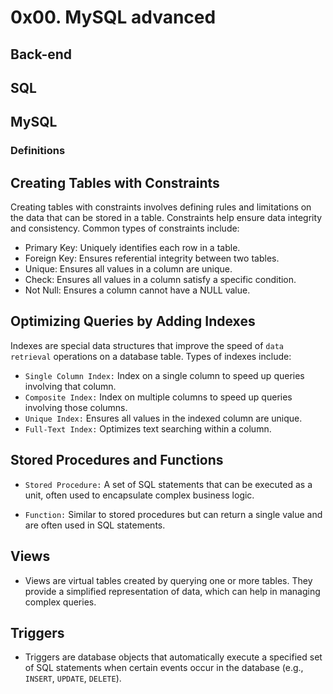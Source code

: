 # 0x00. MySQL advanced

## Back-end

## SQL

## MySQL

### Definitions

## Creating Tables with Constraints

Creating tables with constraints involves defining rules and limitations on the data that can be stored in a table. Constraints help ensure data integrity and consistency. Common types of constraints include:

- Primary Key: Uniquely identifies each row in a table.
- Foreign Key: Ensures referential integrity between two tables.
- Unique: Ensures all values in a column are unique.
- Check: Ensures all values in a column satisfy a specific condition.
- Not Null: Ensures a column cannot have a NULL value.

## Optimizing Queries by Adding Indexes

Indexes are special data structures that improve the speed of ```data retrieval``` operations on a database table. Types of indexes include:

- ``Single Column Index:`` Index on a single column to speed up queries involving that column.
- ``Composite Index:`` Index on multiple columns to speed up queries involving those columns.
- ``Unique Index:`` Ensures all values in the indexed column are unique.
- ``Full-Text Index:`` Optimizes text searching within a column.

## Stored Procedures and Functions

- ``Stored Procedure:`` A set of SQL statements that can be executed as a unit, often used to encapsulate complex business logic.

- ``Function:`` Similar to stored procedures but can return a single value and are often used in SQL statements.

## Views

- Views are virtual tables created by querying one or more tables. They provide a simplified representation of data, which can help in managing complex queries.

## Triggers

- Triggers are database objects that automatically execute a specified set of SQL statements when certain events occur in the database (e.g., ``INSERT``, ``UPDATE``, ``DELETE``).